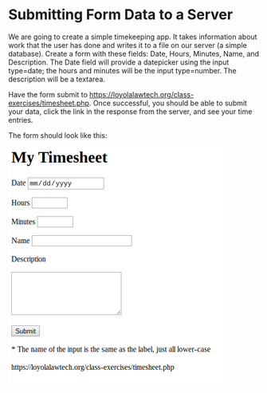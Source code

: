 # Submitting Form Data to a Server

We are going to create a simple timekeeping app. It takes information about 
work that the user has done and writes it to a file on our server (a simple 
database). Create a form with these fields: Date, Hours, Minutes, Name, and 
Description. The Date field will provide a datepicker using the input 
type=date; the hours and minutes will be the input type=number. The description 
will be a textarea.

Have the form submit to 
https://loyolalawtech.org/class-exercises/timesheet.php. Once successful, you 
should be able to submit your data, click the link in the response from the 
server, and see your time entries.

The form should look like this:

![time form](timesheet.png "Form")

